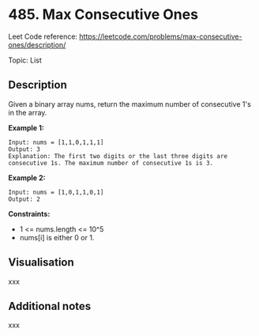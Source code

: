 # 485. Max Consecutive Ones

Leet Code reference: https://leetcode.com/problems/max-consecutive-ones/description/

Topic: List

## Description

Given a binary array nums, return the maximum number of consecutive 1's in the array.

**Example 1:**

    Input: nums = [1,1,0,1,1,1]
    Output: 3
    Explanation: The first two digits or the last three digits are consecutive 1s. The maximum number of consecutive 1s is 3.

**Example 2:**

    Input: nums = [1,0,1,1,0,1]
    Output: 2

**Constraints:**

- 1 <= nums.length <= 10^5
- nums[i] is either 0 or 1.

## Visualisation

xxx

## Additional notes

xxx
